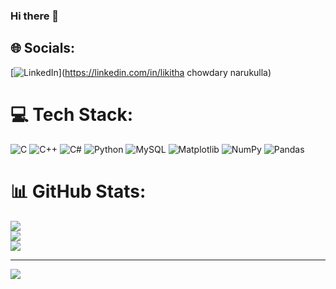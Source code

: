 ### Hi there 👋

## 🌐 Socials:
[![LinkedIn](https://img.shields.io/badge/LinkedIn-%230077B5.svg?logo=linkedin&logoColor=white)](https://linkedin.com/in/likitha chowdary narukulla) 

# 💻 Tech Stack:
![C](https://img.shields.io/badge/c-%2300599C.svg?style=for-the-badge&logo=c&logoColor=white) ![C++](https://img.shields.io/badge/c++-%2300599C.svg?style=for-the-badge&logo=c%2B%2B&logoColor=white) ![C#](https://img.shields.io/badge/c%23-%23239120.svg?style=for-the-badge&logo=csharp&logoColor=white) ![Python](https://img.shields.io/badge/python-3670A0?style=for-the-badge&logo=python&logoColor=ffdd54) ![MySQL](https://img.shields.io/badge/mysql-%2300000f.svg?style=for-the-badge&logo=mysql&logoColor=white) ![Matplotlib](https://img.shields.io/badge/Matplotlib-%23ffffff.svg?style=for-the-badge&logo=Matplotlib&logoColor=black) ![NumPy](https://img.shields.io/badge/numpy-%23013243.svg?style=for-the-badge&logo=numpy&logoColor=white) ![Pandas](https://img.shields.io/badge/pandas-%23150458.svg?style=for-the-badge&logo=pandas&logoColor=white)
# 📊 GitHub Stats:
![](https://github-readme-stats.vercel.app/api?username=likithanarukulla&theme=dark&hide_border=false&include_all_commits=false&count_private=false)<br/>
![](https://github-readme-streak-stats.herokuapp.com/?user=likithanarukulla&theme=dark&hide_border=false)<br/>
![](https://github-readme-stats.vercel.app/api/top-langs/?username=likithanarukulla&theme=dark&hide_border=false&include_all_commits=false&count_private=false&layout=compact)

---
[![](https://visitcount.itsvg.in/api?id=likithanarukulla&icon=0&color=0)](https://visitcount.itsvg.in)

<!-- Proudly created with GPRM ( https://gprm.itsvg.in ) -->
